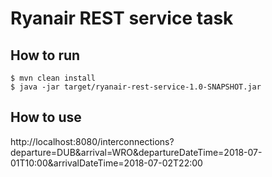 # Ryanair REST service task

## How to run

    $ mvn clean install
    $ java -jar target/ryanair-rest-service-1.0-SNAPSHOT.jar

## How to use
http://localhost:8080/interconnections?departure=DUB&arrival=WRO&departureDateTime=2018-07-01T10:00&arrivalDateTime=2018-07-02T22:00
